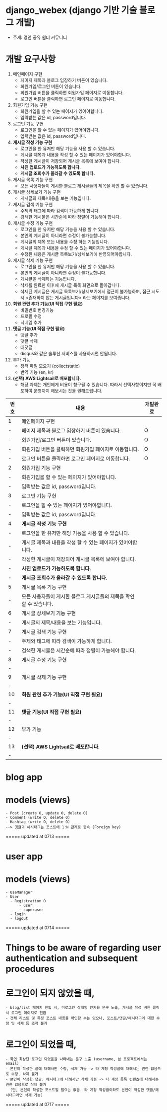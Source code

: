 # django_webex (django 기반 기술 블로그 개발)
  - 주제: 명언 공유 쉼터 커뮤니티

# 개발 요구사항
  1. 메인페이지 구현
      - 페이지 제목과 블로그 입장하기 버튼이 있습니다.
      - 회원가입/로그인 버튼이 있습니다.
      - 회원가입 버튼을 클릭하면 회원가입 페이지로 이동합니다.
      - 로그인 버튼을 클릭하면 로그인 페이지로 이동합니다.
  2. 회원가입 기능 구현
      - 회원가입을 할 수 있는 페이지가 있어야합니다.
      - 입력받는 값은 id, password입니다.
  3. 로그인 기능 구현
      - 로그인을 할 수 있는 페이지가 있어야합니다.
      - 입력받는 값은 id, password입니다.
  4. **게시글 작성 기능 구현**
      - 로그인을 한 유저만 해당 기능을 사용 할 수 있습니다.
      - 게시글 제목과 내용을 작성 할 수 있는 페이지가 있어야합니다.
      - 작성한 게시글이 저장되어 게시글 목록에 보여야 합니다.
      - **사진 업로드가 가능하도록 합니다.**
      - **게시글 조회수가 올라갈 수 있도록 합니다.**
  5. 게시글 목록 기능 구현
      - 모든 사용자들이 게시한 블로그 게시글들의 제목을 확인 할 수 있습니다.
  6. 게시글 상세보기 기능 구현
      - 게시글의 제목/내용을 보는 기능입니다.
  7. 게시글 검색 기능 구현
      - 주제와 태그에 따라 검색이 가능하게 합니다.
      - 검색한 게시물은 시간순에 따라 정렬이 가능해야 합니다.
  8. 게시글 수정 기능 구현
      - 로그인을 한 유저만 해당 기능을 사용 할 수 있습니다.
      - 본인의 게시글이 아니라면 수정이 불가능합니다.
      - 게시글의 제목 또는 내용을 수정 하는 기능입니다.
      - 게시글 제목과 내용을 수정 할 수 있는 페이지가 있어야합니다.
      - 수정된 내용은 게시글 목록보기/상세보기에 반영되어야합니다.
  9. 게시글 삭제 기능 구현
      - 로그인을 한 유저만 해당 기능을 사용 할 수 있습니다.
      - 본인의 게시글이 아니라면 수정이 불가능합니다.
      - 게시글을 삭제하는 기능입니다.
      - 삭제를 완료한 이후에 게시글 목록 화면으로 돌아갑니다.
      - 삭제된 게시글은 게시글 목록보기/상세보기에서 접근이 불가능하며,
      접근 시도 시 <존재하지 않는 게시글입니다> 라는 페이지를 보여줍니다.
  10. **회원 관련 추가 기능(UI 직접 구현 필요)**
      - 비밀번호 변경기능
      - 프로필 수정
      - 닉네임 추가
  11. **댓글 기능(UI 직접 구현 필요)**
      - 댓글 추가
      - 댓글 삭제
      - 대댓글
      - disqus와 같은 솔루션 서비스를 사용하시면 안됩니다.
  12. 부가 기능
      - 정적 파일 모으기 (collectstatic)
      - 번역 기능 (en, kr)
  13. **(선택) AWS Lightsail로 배포합니다.**
      - 해당 과제는 개인에게 비용이 청구될 수 있습니다. 따라서 선택사항이지만 꼭 배포하여 운영까지 해보시는 것을 권해드립니다.


|번호|내용|개발완료|
|---|---|-----|
|1|메인페이지 구현||
|-|페이지 제목과 블로그 입장하기 버튼이 있습니다. |O|
|-|회원가입/로그인 버튼이 있습니다. |O|
|-|회원가입 버튼을 클릭하면 회원가입 페이지로 이동합니다.|O|
|-|로그인 버튼을 클릭하면 로그인 페이지로 이동합니다.|O|
|2|회원가입 기능 구현||
|-|회원가입을 할 수 있는 페이지가 있어야합니다.||
|-|입력받는 값은 id, password입니다.||
|3|로그인 기능 구현||
|-|로그인을 할 수 있는 페이지가 있어야합니다.||
|-|입력받는 값은 id, password입니다.||
|4|**게시글 작성 기능 구현**||
|-|로그인을 한 유저만 해당 기능을 사용 할 수 있습니다.||
|-|게시글 제목과 내용을 작성 할 수 있는 페이지가 있어야합니다.||
|-|작성한 게시글이 저장되어 게시글 목록에 보여야 합니다.||
|-|**사진 업로드가 가능하도록 합니다.**||
|-|**게시글 조회수가 올라갈 수 있도록 합니다.**||
|5|게시글 목록 기능 구현||
|-|모든 사용자들이 게시한 블로그 게시글들의 제목을 확인 할 수 있습니다.||
|6|게시글 상세보기 기능 구현||
|-|게시글의 제목/내용을 보는 기능입니다.||
|7|게시글 검색 기능 구현||
|-|주제와 태그에 따라 검색이 가능하게 합니다.||
|-|검색한 게시물은 시간순에 따라 정렬이 가능해야 합니다.||
|8|게시글 수정 기능 구현||
|-|||
|9|게시글 삭제 기능 구현||
|-|||
|10|**회원 관련 추가 기능(UI 직접 구현 필요)**||
|-|||
|11|**댓글 기능(UI 직접 구현 필요)**||
|-|||
|12|부가 기능||
|-|||
|13|**(선택) AWS Lightsail로 배포합니다.**||
|-|||





#
# blog app
  # models (views)
    - Post (create O, update O, delete O)
    - Comment (write O, delete O)
    - Hashtag (write O, delete O)
    --> 댓글과 해시태그는 포스트에 1:N 관계로 종속 (Foreign key)
  
===== updated at 0713 =====

# user app
  # models (views)
    - UseManager
    - User 
      - Registration O
          - user
          - superuser
      - login 
      - logout 

===== updated at 0714 =====

# Things to be aware of regarding user authentication and subsequent procedures
  # 로그인이 되지 않았을 때,
    - blog/list 페이지 진입 시, 미로그인 상태임 인지용 문구 노출, 게시글 작성 버튼 클릭 시 로그인 페이지로 전환
    - 전체 리스트 및 특정 포스트 내용을 확인할 수는 있으나, 포스트/댓글/해시태그에 대한 수정 및 삭제 등 조작 불가

  # 로그인이 되었을 때,
    - 화면 최상단 로그인 되었음을 나타내는 문구 노출 (username, 본 프로젝트에서는 email)
    - 본인이 작성한 글에 대해서만 수정, 삭제 가능 -> 타 계정 작성글에 대해서는 권한 없음으로 수정, 삭제 불가
    - 본인이 작성한 댓글, 해시태그에 대해서만 삭제 가능 -> 타 계정 등록 컨텐츠에 대해서는 권한 없음으로 삭제 불가
      (단, 본인이 작성한 포스트일 필요는 없음. 타 계정 작성글이라도 본인이 작성한 댓글/해시태그라면 삭제 가능)

===== updated at 0717 =====
